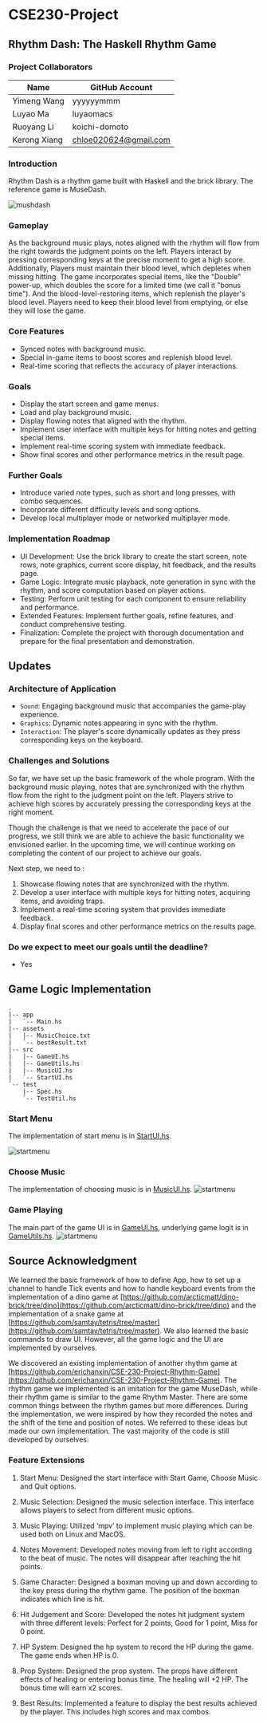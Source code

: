 # CSE230-Project

## Rhythm Dash: The Haskell Rhythm Game

### Project Collaborators

| Name             | GitHub Account         |
|------------------|------------------------|
| Yimeng Wang      | yyyyyymmm              |
| Luyao Ma         | luyaomacs              |
| Ruoyang Li       | koichi-domoto          |
| Kerong Xiang     | chloe020624@gmail.com  |

### Introduction
Rhythm Dash is a rhythm game built with Haskell and the brick library. The reference game is MuseDash.

![mushdash](./img/MushDash.png)

### Gameplay
As the background music plays, notes aligned with the rhythm will flow from the right towards the judgment points on the left. Players interact by pressing corresponding keys at the precise moment to get a high score. Additionally, Players must maintain their blood level, which depletes when missing hitting. The game incorporates special items, like the "Double" power-up, which doubles the score for a limited time (we call it "bonus time"). And the blood-level-restoring items, which replenish the player's blood level. Players need to keep their blood level from emptying, or else they will lose the game.

### Core Features
- Synced notes with background music.
- Special in-game items to boost scores and replenish blood level.
- Real-time scoring that reflects the accuracy of player interactions.

### Goals
- Display the start screen and game menus.
- Load and play background music.
- Display flowing notes that aligned with the rhythm.
- Implement user interface with multiple keys for hitting notes and getting special items.
- Implement real-time scoring system with immediate feedback.
- Show final scores and other performance metrics in the result page.

### Further Goals
- Introduce varied note types, such as short and long presses, with combo sequences.
- Incorporate different difficulty levels and song options.
- Develop local multiplayer mode or networked multiplayer mode.

### Implementation Roadmap
- UI Development: Use the brick library to create the start screen, note rows, note graphics, current score display, hit feedback, and the results page.
- Game Logic: Integrate music playback, note generation in sync with the rhythm, and score computation based on player actions.
- Testing: Perform unit testing for each component to ensure reliability and performance.
- Extended Features: Implement further goals, refine features, and conduct comprehensive testing.
- Finalization: Complete the project with thorough documentation and prepare for the final presentation and demonstration.

## Updates

### Architecture of Application

- `Sound`: Engaging background music that accompanies the game-play experience.
- `Graphics`: Dynamic notes appearing in sync with the rhythm.
- `Interaction`: The player's score dynamically updates as they press corresponding keys on the keyboard.

### Challenges and Solutions

So far, we have set up the basic framework of the whole program. With the background music playing, notes that are synchronized with the rhythm flow from the right to the judgment point on the left. Players strive to achieve high scores by accurately pressing the corresponding keys at the right moment.

Though the challenge is that we need to accelerate the pace of our progress, we still think we are able to achieve the basic functionality we envisioned earlier. In the upcoming time, we will continue working on completing the content of our project to achieve our goals.

Next step, we need to :

1. Showcase flowing notes that are synchronized with the rhythm.
2. Develop a user interface with multiple keys for hitting notes, acquiring items, and avoiding traps.
3. Implement a real-time scoring system that provides immediate feedback.
4. Display final scores and other performance metrics on the results page.

### Do we expect to meet our goals until the deadline?

- Yes

## Game Logic Implementation

```
.
|-- app
|   `-- Main.hs
|-- assets
|   |-- MusicChoice.txt
|   `-- bestResult.txt
|-- src
|   |-- GameUI.hs
|   |-- GameUtils.hs
|   |-- MusicUI.hs
|   `-- StartUI.hs
`-- test
    |-- Spec.hs
    `-- TestUtil.hs
```


### Start Menu

The implementation of start menu is in [StartUI.hs](https://github.com/yyyyyymmm/CSE230-Project/blob/main/src/StartUI.hs).

![startmenu](./img/startmenu.png)

### Choose Music

The implementation of choosing music is in [MusicUI.hs](https://github.com/yyyyyymmm/CSE230-Project/blob/main/src/MusicUI.hs).
![startmenu](./img/choosemusic.png)

### Game Playing

The main part of the game UI is in [GameUI.hs](https://github.com/yyyyyymmm/CSE230-Project/blob/main/src/GameUI.hs), underlying game logit is in [GameUtils.hs](https://github.com/yyyyyymmm/CSE230-Project/blob/main/src/GameUtils.hs).
![startmenu](./img/GameUI.png)

## Source Acknowledgment
We learned the basic framework of how to define App, how to set up a channel to handle Tick events and how to handle keyboard events from the implementation of a dino game at [https://github.com/arcticmatt/dino-brick/tree/dino](https://github.com/arcticmatt/dino-brick/tree/dino) and the implementation of a snake game at [https://github.com/samtay/tetris/tree/master](https://github.com/samtay/tetris/tree/master). We also learned the basic commands to draw UI. However, all the game logic and the UI are implemented by ourselves.

We discovered an existing implementation of another rhythm game at [https://github.com/erichanxin/CSE-230-Project-Rhythm-Game](https://github.com/erichanxin/CSE-230-Project-Rhythm-Game). The rhythm game we implemented is an imitation for the game MuseDash, while their rhythm game is similar to the game Rhythm Master. There are some common things between the rhythm games but more differences. During the implementation, we were inspired by how they recorded the notes and the shift of the time and position of notes. We referred to these ideas but made our own implementation. The vast majority of the code is still developed by ourselves.

### Feature Extensions

1. Start Menu: Designed the start interface with Start Game, Choose Music and Quit options.

2. Music Selection: Designed the music selection interface. This interface allows players to select from different music options.

3. Music Playing: Utilized ‘mpv’ to implement music playing which can be used both on Linux and MacOS.

4. Notes Movement: Developed notes moving from left to right according to the beat of music. The notes will disappear after reaching the hit points.

5. Game Character: Designed a boxman moving up and down according to the key press during the rhythm game. The position of the boxman indicates which line is hit.

6. Hit Judgement and Score: Developed the notes hit judgment system with three different levels: Perfect for 2 points, Good for 1 point, Miss for 0 point.

7. HP System: Designed the hp system to record the HP during the game. The game ends when HP is 0.

8. Prop System: Designed the prop system. The props have different effects of healing or entering bonus time. The healing will +2 HP. The bonus time will earn x2 scores.

9. Best Results: Implemented a feature to display the best results achieved by the player. This includes high scores and max combos.







